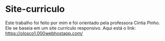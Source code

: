 # Site-curriculo
Este trabalho foi feito por mim e foi orientado pela professora Cíntia Pinho. Ele se baseia em um site currículo responsivo.
Aqui está o link: https://olosco1.000webhostapp.com/
